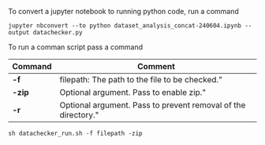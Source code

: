 To convert a jupyter notebook to running python code, run a command

```shell
jupyter nbconvert --to python dataset_analysis_concat-240604.ipynb --output datachecker.py
```

To run a comman script pass a command

Command | Comment
--- | ---
**-f** | filepath: The path to the file to be checked."
**-zip** | Optional argument. Pass to enable zip."
**-r** | Optional argument. Pass to prevent removal of the directory."


```shell
sh datachecker_run.sh -f filepath -zip
```